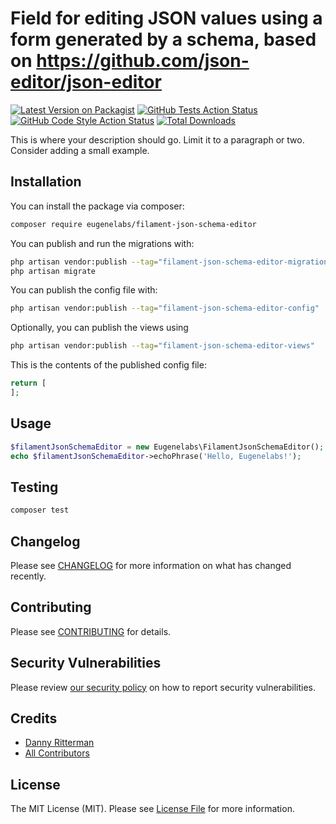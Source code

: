 # Field for editing JSON values using a form generated by a schema, based on https://github.com/json-editor/json-editor

[![Latest Version on Packagist](https://img.shields.io/packagist/v/eugenelabs/filament-json-schema-editor.svg?style=flat-square)](https://packagist.org/packages/eugenelabs/filament-json-schema-editor)
[![GitHub Tests Action Status](https://img.shields.io/github/actions/workflow/status/eugenelabs/filament-json-schema-editor/run-tests.yml?branch=main&label=tests&style=flat-square)](https://github.com/eugenelabs/filament-json-schema-editor/actions?query=workflow%3Arun-tests+branch%3Amain)
[![GitHub Code Style Action Status](https://img.shields.io/github/actions/workflow/status/eugenelabs/filament-json-schema-editor/fix-php-code-styling.yml?branch=main&label=code%20style&style=flat-square)](https://github.com/eugenelabs/filament-json-schema-editor/actions?query=workflow%3A"Fix+PHP+code+styling"+branch%3Amain)
[![Total Downloads](https://img.shields.io/packagist/dt/eugenelabs/filament-json-schema-editor.svg?style=flat-square)](https://packagist.org/packages/eugenelabs/filament-json-schema-editor)



This is where your description should go. Limit it to a paragraph or two. Consider adding a small example.

## Installation

You can install the package via composer:

```bash
composer require eugenelabs/filament-json-schema-editor
```

You can publish and run the migrations with:

```bash
php artisan vendor:publish --tag="filament-json-schema-editor-migrations"
php artisan migrate
```

You can publish the config file with:

```bash
php artisan vendor:publish --tag="filament-json-schema-editor-config"
```

Optionally, you can publish the views using

```bash
php artisan vendor:publish --tag="filament-json-schema-editor-views"
```

This is the contents of the published config file:

```php
return [
];
```

## Usage

```php
$filamentJsonSchemaEditor = new Eugenelabs\FilamentJsonSchemaEditor();
echo $filamentJsonSchemaEditor->echoPhrase('Hello, Eugenelabs!');
```

## Testing

```bash
composer test
```

## Changelog

Please see [CHANGELOG](CHANGELOG.md) for more information on what has changed recently.

## Contributing

Please see [CONTRIBUTING](.github/CONTRIBUTING.md) for details.

## Security Vulnerabilities

Please review [our security policy](../../security/policy) on how to report security vulnerabilities.

## Credits

- [Danny Ritterman](https://github.com/eugenelabs)
- [All Contributors](../../contributors)

## License

The MIT License (MIT). Please see [License File](LICENSE.md) for more information.
